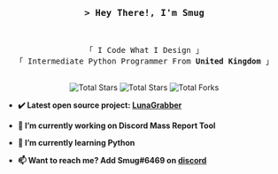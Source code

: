 <!-- https://github.com/Smug246/ -->
<!-- LEAVE A STAR, IF YOU LIKE IT ! -->

<!-- Intro  -->
<h3 align="center">
        <samp>&gt; Hey There!, I'm Smug
        </samp>
</h3>
<br>

<p align="center">
        <!-- Organisation  -->
        <samp>
                「 I Code What I Design 」
                <br>
                「 Intermediate Python Programmer From <b>United Kingdom</b> 」
                <br>
                <br>
        </samp>
        <!-- Programming Languages -->
<p align="center">
<img src="https://komarev.com/ghpvc/?username=Smug246&label=Total%20Views&color=b700bf&style=flat" alt="Total Stars" />
<img src="https://img.shields.io/badge/dynamic/json?&label=Total%20Stars&color=ff0000&style=flat&style=for-the-badge&query=%24.stars&url=https://api.github-star-counter.workers.dev/user/Smug246" alt="Total Stars" ></a>
<img src="https://img.shields.io/badge/dynamic/json?&label=Total%20Forks&color=ff7700&style=flat&style=for-the-badge&query=%24.forks&url=https://api.github-star-counter.workers.dev/user/Smug246" alt="Total Forks"></a> </p>

- **✔️ Latest open source project: [LunaGrabber](https://github.com/Smug246/Luna-Grabber-Builder)**

- **🔭 I’m currently working on Discord Mass Report Tool**

- **🌱 I’m currently learning Python**

- **📫 Want to reach me? Add Smug#6469 on [discord](https://discord.gg/luna22)**
</details>
<br>
